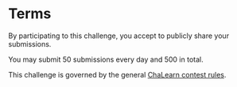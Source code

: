 # Terms

By participating to this challenge, you accept to publicly share your submissions.

You may submit 50 submissions every day and 500 in total.

This challenge is governed by the general [ChaLearn contest rules](https://www.causality.inf.ethz.ch/GeneralChalearnContestRuleTerms.html).



